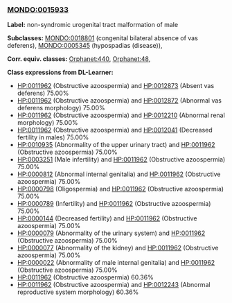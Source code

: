 
### [MONDO:0015933](http://purl.obolibrary.org/obo/MONDO_0015933)
**Label:** non-syndromic urogenital tract malformation of male

**Subclasses:** [MONDO:0018801](http://purl.obolibrary.org/obo/MONDO_0018801) (congenital bilateral absence of vas deferens), [MONDO:0005345](http://purl.obolibrary.org/obo/MONDO_0005345) (hypospadias (disease)), 

**Corr. equiv. classes:** [Orphanet:440](http://www.orpha.net/ORDO/Orphanet_440), [Orphanet:48](http://www.orpha.net/ORDO/Orphanet_48), 

**Class expressions from DL-Learner:**

- [HP:0011962](http://purl.obolibrary.org/obo/HP_0011962) (Obstructive azoospermia) and [HP:0012873](http://purl.obolibrary.org/obo/HP_0012873) (Absent vas deferens) 75.00%
- [HP:0011962](http://purl.obolibrary.org/obo/HP_0011962) (Obstructive azoospermia) and [HP:0012872](http://purl.obolibrary.org/obo/HP_0012872) (Abnormal vas deferens morphology) 75.00%
- [HP:0011962](http://purl.obolibrary.org/obo/HP_0011962) (Obstructive azoospermia) and [HP:0012210](http://purl.obolibrary.org/obo/HP_0012210) (Abnormal renal morphology) 75.00%
- [HP:0011962](http://purl.obolibrary.org/obo/HP_0011962) (Obstructive azoospermia) and [HP:0012041](http://purl.obolibrary.org/obo/HP_0012041) (Decreased fertility in males) 75.00%
- [HP:0010935](http://purl.obolibrary.org/obo/HP_0010935) (Abnormality of the upper urinary tract) and [HP:0011962](http://purl.obolibrary.org/obo/HP_0011962) (Obstructive azoospermia) 75.00%
- [HP:0003251](http://purl.obolibrary.org/obo/HP_0003251) (Male infertility) and [HP:0011962](http://purl.obolibrary.org/obo/HP_0011962) (Obstructive azoospermia) 75.00%
- [HP:0000812](http://purl.obolibrary.org/obo/HP_0000812) (Abnormal internal genitalia) and [HP:0011962](http://purl.obolibrary.org/obo/HP_0011962) (Obstructive azoospermia) 75.00%
- [HP:0000798](http://purl.obolibrary.org/obo/HP_0000798) (Oligospermia) and [HP:0011962](http://purl.obolibrary.org/obo/HP_0011962) (Obstructive azoospermia) 75.00%
- [HP:0000789](http://purl.obolibrary.org/obo/HP_0000789) (Infertility) and [HP:0011962](http://purl.obolibrary.org/obo/HP_0011962) (Obstructive azoospermia) 75.00%
- [HP:0000144](http://purl.obolibrary.org/obo/HP_0000144) (Decreased fertility) and [HP:0011962](http://purl.obolibrary.org/obo/HP_0011962) (Obstructive azoospermia) 75.00%
- [HP:0000079](http://purl.obolibrary.org/obo/HP_0000079) (Abnormality of the urinary system) and [HP:0011962](http://purl.obolibrary.org/obo/HP_0011962) (Obstructive azoospermia) 75.00%
- [HP:0000077](http://purl.obolibrary.org/obo/HP_0000077) (Abnormality of the kidney) and [HP:0011962](http://purl.obolibrary.org/obo/HP_0011962) (Obstructive azoospermia) 75.00%
- [HP:0000022](http://purl.obolibrary.org/obo/HP_0000022) (Abnormality of male internal genitalia) and [HP:0011962](http://purl.obolibrary.org/obo/HP_0011962) (Obstructive azoospermia) 75.00%
- [HP:0011962](http://purl.obolibrary.org/obo/HP_0011962) (Obstructive azoospermia) 60.36%
- [HP:0011962](http://purl.obolibrary.org/obo/HP_0011962) (Obstructive azoospermia) and [HP:0012243](http://purl.obolibrary.org/obo/HP_0012243) (Abnormal reproductive system morphology) 60.36%


